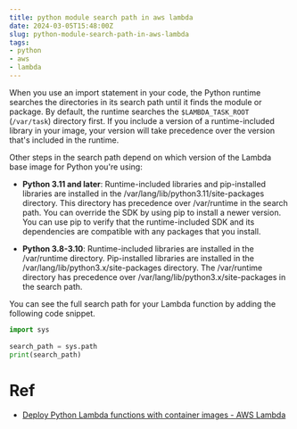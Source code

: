 ```yaml
---
title: python module search path in aws lambda
date: 2024-03-05T15:48:00Z
slug: python-module-search-path-in-aws-lambda
tags:
- python
- aws
- lambda
---
```


When you use an import statement in your code, the Python runtime searches the directories in its search path until it finds the module or package. By default, the runtime searches the `$LAMBDA_TASK_ROOT` (`/var/task`) directory first. If you include a version of a runtime-included library in your image, your version will take precedence over the version that's included in the runtime.

Other steps in the search path depend on which version of the Lambda base image for Python you're using:

- **Python 3.11 and later**: Runtime-included libraries and pip-installed libraries are installed in the /var/lang/lib/python3.11/site-packages directory. This directory has precedence over /var/runtime in the search path. You can override the SDK by using pip to install a newer version. You can use pip to verify that the runtime-included SDK and its dependencies are compatible with any packages that you install.

- **Python 3.8-3.10**: Runtime-included libraries are installed in the /var/runtime directory. Pip-installed libraries are installed in the /var/lang/lib/python3.x/site-packages directory. The /var/runtime directory has precedence over /var/lang/lib/python3.x/site-packages in the search path.

You can see the full search path for your Lambda function by adding the following code snippet.

```python
import sys
      
search_path = sys.path
print(search_path)
```

# Ref
- [Deploy Python Lambda functions with container images - AWS Lambda](https://docs.aws.amazon.com/lambda/latest/dg/python-image.html)

